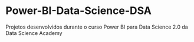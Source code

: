 # Power-BI-Data-Science-DSA
Projetos desenvolvidos durante o curso Power BI para Data Science 2.0 da Data Science Academy
